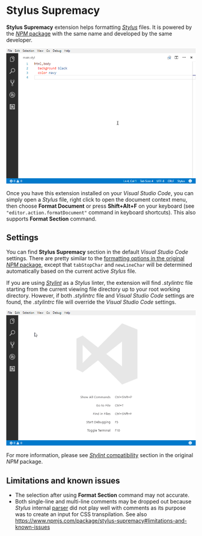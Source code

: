 # Stylus Supremacy

**Stylus Supremacy** extension helps formatting *[Stylus](http://stylus-lang.com)* files. It is powered by the [*NPM* package](https://www.npmjs.com/package/stylus-supremacy) with the same name and developed by the same developer.

![Demo](misc/demo.gif)

Once you have this extension installed on your *Visual Studio Code*, you can simply open a *Stylus* file, right click to open the document context menu, then choose **Format Document** or press **Shift+Alt+F** on your keyboard (see `"editor.action.formatDocument"` command in keyboard shortcuts). This also supports **Format Section** command.

## Settings

You can find **Stylus Supremacy** section in the default *Visual Studio Code* settings. There are pretty similar to the [formatting options in the original *NPM* package](https://github.com/ThisIsManta/stylus-supremacy#formatting-options), except that `tabStopChar` and `newLineChar` will be determined automatically based on the current active *Stylus* file.

If you are using *[Stylint](https://marketplace.visualstudio.com/items?itemName=vtfn.stylint)* as a *Stylus* linter, the extension will find *.stylintrc* file starting from the current viewing file directory up to your root working directory. However, if both *.stylintrc* file and *Visual Studio Code* settings are found, the *.stylintrc* file will override the *Visual Studio Code* settings.

![Stylint](misc/settings.gif)

For more information, please see [*Stylint* compatibility](https://github.com/ThisIsManta/stylus-supremacy#stylint-compatibility) section in the original *NPM* package.

## Limitations and known issues

- The selection after using **Format Section** command may not accurate.
- Both single-line and multi-line comments may be dropped out because *Stylus* internal [parser](https://github.com/stylus/stylus/blob/master/lib/parser.js) did not play well with comments as its purpose was to create an input for CSS transpilation. See also https://www.npmjs.com/package/stylus-supremacy#limitations-and-known-issues
